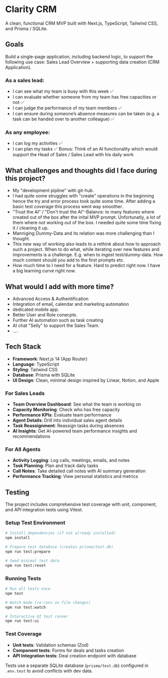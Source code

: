 # Clarity CRM

A clean, functional CRM MVP built with Next.js, TypeScript, Tailwind CSS, and Prisma / SQLite.
## Goals
Build a single-page application, including backend logic, to support the following use case:
Sales Lead Overview + supporting data creation (CRM Application).

### As a sales lead:
- I can see what my team is busy with this week ✅
- I can evaluate whether someone from my team has free capacities or not ✅
- I can  judge the performance of my team members ✅
- I can ensure during someone’s absence measures can be taken (e.g. a task can be handed over to another colleague) ✅
### As any employee: 
- I can log my activities ✅ 
- I can plan my tasks ✅
Bonus: 
Think of an AI functionality which would support the Head of Sales / Sales Lead with his daily work


## What challenges and thoughts did I face during this project?

- My "development pipline" with git-hub.
- I had quite some struggles with "create" operations in the beginning hence the try and error process took quite some time. After adding a basic test coverage this process went way smoother.
- "Trust the AI" / "Don't trust the AI"-Balance: to many features where created out of the box after the inital MVP prompt. Unfortunatly, a lot of them where not working out of the box. I needed quite some time fixing it / cleaning it up.
- Manniging Dummy-Data and its relation was more challenging than I thought.
- This new way of working also leads to a rethink about how to approach such a project. When to do what, while iterating over new features and improvements is a challenge. E.g. when to ingest test/dummy-data. How much content should you add to the first prompts etc. 
- How much time to I need for a feature. Hard to predict right now. I have a big learning curve right now.

## What would I add with more time?
- Advanced Access & Authentification
- Integration of email, calendar and marketing automation
- dedicated mobile app.
- Better User and Role conecpts.
- Further AI automation such as task creating
- AI chat "Selly" to support the Sales Team.
- ....



## Tech Stack

- **Framework**: Next.js 14 (App Router)
- **Language**: TypeScript
- **Styling**: Tailwind CSS
- **Database**: Prisma with SQLite
- **UI Design**: Clean, minimal design inspired by Linear, Notion, and Apple

### For Sales Leads
- **Team Overview Dashboard**: See what the team is working on
- **Capacity Monitoring**: Check who has free capacity
- **Performance KPIs**: Evaluate team performance
- **Agent Details**: Drill into individual sales agent details
- **Task Reassignment**: Reassign tasks during absences
- **AI Insights**: Get AI-powered team performance insights and recommendations

### For All Agents
- **Activity Logging**: Log calls, meetings, emails, and notes
- **Task Planning**: Plan and track daily tasks
- **Call Notes**: Take detailed call notes with AI summary generation
- **Performance Tracking**: View personal statistics and metrics






## Testing

The project includes comprehensive test coverage with unit, component, and API integration tests using Vitest.

### Setup Test Environment

```bash
# Install dependencies (if not already installed)
npm install

# Prepare test database (creates prisma/test.db)
npm run test:prepare

# Seed minimal test data
npm run test:reset
```

### Running Tests

```bash
# Run all tests once
npm test

# Watch mode (re-runs on file changes)
npm run test:watch

# Interactive UI test runner
npm run test:ui
```

### Test Coverage

- **Unit tests**: Validation schemas (Zod)
- **Component tests**: Forms for deals and tasks creation
- **API Integration tests**: Deal creation endpoint with database

Tests use a separate SQLite database (`prisma/test.db`) configured in `.env.test` to avoid conflicts with dev data.


